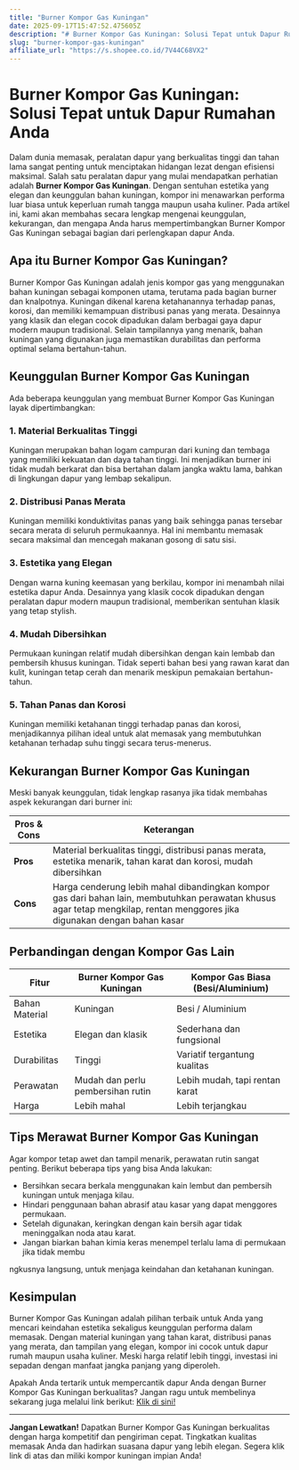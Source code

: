 ```yaml
---
title: "Burner Kompor Gas Kuningan"
date: 2025-09-17T15:47:52.475605Z
description: "# Burner Kompor Gas Kuningan: Solusi Tepat untuk Dapur Rumahan Anda..."
slug: "burner-kompor-gas-kuningan"
affiliate_url: "https://s.shopee.co.id/7V44C68VX2"
---
```

# Burner Kompor Gas Kuningan: Solusi Tepat untuk Dapur Rumahan Anda

Dalam dunia memasak, peralatan dapur yang berkualitas tinggi dan tahan lama sangat penting untuk menciptakan hidangan lezat dengan efisiensi maksimal. Salah satu peralatan dapur yang mulai mendapatkan perhatian adalah **Burner Kompor Gas Kuningan**. Dengan sentuhan estetika yang elegan dan keunggulan bahan kuningan, kompor ini menawarkan performa luar biasa untuk keperluan rumah tangga maupun usaha kuliner. Pada artikel ini, kami akan membahas secara lengkap mengenai keunggulan, kekurangan, dan mengapa Anda harus mempertimbangkan Burner Kompor Gas Kuningan sebagai bagian dari perlengkapan dapur Anda.

## Apa itu Burner Kompor Gas Kuningan?

Burner Kompor Gas Kuningan adalah jenis kompor gas yang menggunakan bahan kuningan sebagai komponen utama, terutama pada bagian burner dan knalpotnya. Kuningan dikenal karena ketahanannya terhadap panas, korosi, dan memiliki kemampuan distribusi panas yang merata. Desainnya yang klasik dan elegan cocok dipadukan dalam berbagai gaya dapur modern maupun tradisional. Selain tampilannya yang menarik, bahan kuningan yang digunakan juga memastikan durabilitas dan performa optimal selama bertahun-tahun.

## Keunggulan Burner Kompor Gas Kuningan

Ada beberapa keunggulan yang membuat Burner Kompor Gas Kuningan layak dipertimbangkan:

### 1. Material Berkualitas Tinggi

Kuningan merupakan bahan logam campuran dari kuning dan tembaga yang memiliki kekuatan dan daya tahan tinggi. Ini menjadikan burner ini tidak mudah berkarat dan bisa bertahan dalam jangka waktu lama, bahkan di lingkungan dapur yang lembap sekalipun.

### 2. Distribusi Panas Merata

Kuningan memiliki konduktivitas panas yang baik sehingga panas tersebar secara merata di seluruh permukaannya. Hal ini membantu memasak secara maksimal dan mencegah makanan gosong di satu sisi.

### 3. Estetika yang Elegan

Dengan warna kuning keemasan yang berkilau, kompor ini menambah nilai estetika dapur Anda. Desainnya yang klasik cocok dipadukan dengan peralatan dapur modern maupun tradisional, memberikan sentuhan klasik yang tetap stylish.

### 4. Mudah Dibersihkan

Permukaan kuningan relatif mudah dibersihkan dengan kain lembab dan pembersih khusus kuningan. Tidak seperti bahan besi yang rawan karat dan kulit, kuningan tetap cerah dan menarik meskipun pemakaian bertahun-tahun.

### 5. Tahan Panas dan Korosi

Kuningan memiliki ketahanan tinggi terhadap panas dan korosi, menjadikannya pilihan ideal untuk alat memasak yang membutuhkan ketahanan terhadap suhu tinggi secara terus-menerus.

## Kekurangan Burner Kompor Gas Kuningan

Meski banyak keunggulan, tidak lengkap rasanya jika tidak membahas aspek kekurangan dari burner ini:

| **Pros & Cons** | **Keterangan** |
|------------------|----------------|
| **Pros** | Material berkualitas tinggi, distribusi panas merata, estetika menarik, tahan karat dan korosi, mudah dibersihkan |
| **Cons** | Harga cenderung lebih mahal dibandingkan kompor gas dari bahan lain, membutuhkan perawatan khusus agar tetap mengkilap, rentan menggores jika digunakan dengan bahan kasar |

## Perbandingan dengan Kompor Gas Lain

| Fitur                 | Burner Kompor Gas Kuningan | Kompor Gas Biasa (Besi/Aluminium) |
|------------------------|----------------------------|-----------------------------------|
| Bahan Material        | Kuningan                   | Besi / Aluminium                   |
| Estetika              | Elegan dan klasik          | Sederhana dan fungsional          |
| Durabilitas          | Tinggi                     | Variatif tergantung kualitas     |
| Perawatan             | Mudah dan perlu pembersihan rutin | Lebih mudah, tapi rentan karat   |
| Harga                 | Lebih mahal                | Lebih terjangkau                  |

## Tips Merawat Burner Kompor Gas Kuningan

Agar kompor tetap awet dan tampil menarik, perawatan rutin sangat penting. Berikut beberapa tips yang bisa Anda lakukan:

- Bersihkan secara berkala menggunakan kain lembut dan pembersih kuningan untuk menjaga kilau.
- Hindari penggunaan bahan abrasif atau kasar yang dapat menggores permukaan.
- Setelah digunakan, keringkan dengan kain bersih agar tidak meninggalkan noda atau karat.
- Jangan biarkan bahan kimia keras menempel terlalu lama di permukaan jika tidak membu

ngkusnya langsung, untuk menjaga keindahan dan ketahanan kuningan.

## Kesimpulan

Burner Kompor Gas Kuningan adalah pilihan terbaik untuk Anda yang mencari keindahan estetika sekaligus keunggulan performa dalam memasak. Dengan material kuningan yang tahan karat, distribusi panas yang merata, dan tampilan yang elegan, kompor ini cocok untuk dapur rumah maupun usaha kuliner. Meski harga relatif lebih tinggi, investasi ini sepadan dengan manfaat jangka panjang yang diperoleh.

Apakah Anda tertarik untuk mempercantik dapur Anda dengan Burner Kompor Gas Kuningan berkualitas? Jangan ragu untuk membelinya sekarang juga melalui link berikut: [Klik di sini!](https://s.shopee.co.id/7V44C68VX2)

---

**Jangan Lewatkan!** Dapatkan Burner Kompor Gas Kuningan berkualitas dengan harga kompetitif dan pengiriman cepat. Tingkatkan kualitas memasak Anda dan hadirkan suasana dapur yang lebih elegan. Segera klik link di atas dan miliki kompor kuningan impian Anda!